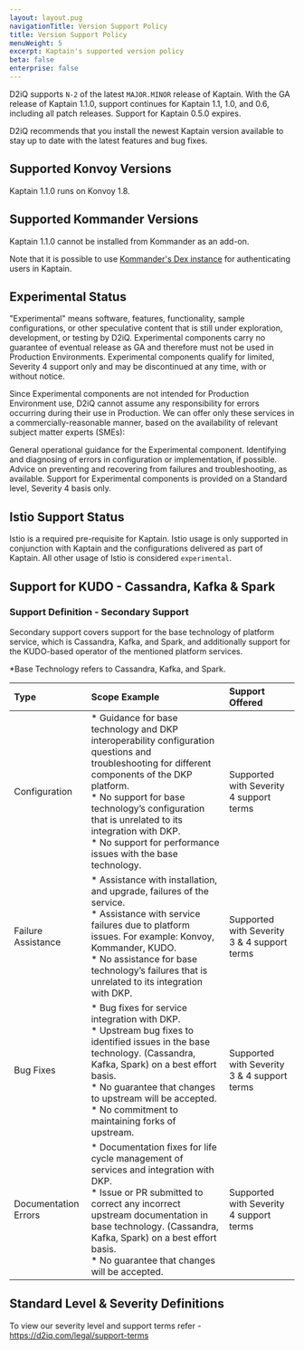 ```yaml
---
layout: layout.pug
navigationTitle: Version Support Policy
title: Version Support Policy
menuWeight: 5
excerpt: Kaptain's supported version policy
beta: false
enterprise: false
---
```


D2iQ supports `N-2` of the latest `MAJOR.MINOR` release of Kaptain.
With the GA release of Kaptain 1.1.0, support continues for Kaptain 1.1, 1.0, and 0.6, including all patch releases.  Support for Kaptain 0.5.0 expires.

D2iQ recommends that you install the newest Kaptain version available to stay up to date with the latest features and bug fixes.

## Supported Konvoy Versions

Kaptain 1.1.0 runs on Konvoy 1.8.

## Supported Kommander Versions

Kaptain 1.1.0 cannot be installed from Kommander as an add-on.

Note that it is possible to use [Kommander's Dex instance](../custom-configuration/external-dex) for authenticating users in Kaptain.

## Experimental Status
"Experimental" means software, features, functionality, sample configurations, or other speculative content that is still under exploration, development, or testing by D2iQ. Experimental components carry no guarantee of eventual release as GA and therefore must not be used in Production Environments. Experimental components qualify for limited, Severity 4 support only and may be discontinued at any time, with or without notice.

Since Experimental components are not intended for Production Environment use, D2iQ cannot assume any responsibility for errors occurring during their use in Production. We can offer only these services in a commercially-reasonable manner, based on the availability of relevant subject matter experts (SMEs):

General operational guidance for the Experimental component.
Identifying and diagnosing of errors in configuration or implementation, if possible.
Advice on preventing and recovering from failures and troubleshooting, as available.
Support for Experimental components is provided on a Standard level, Severity 4 basis only.

## Istio Support Status
Istio is a required pre-requisite for Kaptain.
Istio usage is only supported in conjunction with Kaptain and the configurations delivered as part of Kaptain.
All other usage of Istio is considered `experimental`.

## Support for KUDO - Cassandra, Kafka & Spark
### Support Definition - Secondary Support
Secondary support covers support for the base technology of platform service, which is Cassandra, Kafka, and Spark, and additionally support for the KUDO-based operator of the mentioned platform services.

*Base Technology refers to Cassandra, Kafka, and Spark.

|Type|Scope Example|Support Offered|
|:---|:---|:---|
|Configuration|* Guidance for base technology and DKP interoperability configuration questions and troubleshooting for different components of the DKP platform. <br> * No support for base technology’s configuration that is unrelated to its integration with DKP. <br>  * No support for performance issues with the base technology.|Supported with Severity 4 support terms|
|Failure Assistance|* Assistance with installation, and upgrade, failures of the service. <br> * Assistance with service failures due to platform issues. For example: Konvoy, Kommander, KUDO. <br> * No assistance for base technology’s failures that is unrelated to its integration with DKP.|  Supported with Severity 3 & 4 support terms|
|Bug Fixes|* Bug fixes for service integration with DKP.<br>  * Upstream bug fixes to identified issues in the base technology. (Cassandra, Kafka, Spark) on a best effort basis.<br> * No guarantee that changes to upstream will be accepted.<br> * No commitment to maintaining forks of upstream.|Supported with Severity 3 & 4 support terms|
|Documentation Errors|* Documentation fixes for life cycle management of services and integration with DKP.<br> * Issue or PR submitted to correct any incorrect upstream documentation in base technology. (Cassandra, Kafka, Spark) on a best effort basis.<br> * No guarantee that changes will be accepted.|Supported with Severity 4 support terms|

## Standard Level & Severity Definitions 
 
To view our severity level and support terms refer - https://d2iq.com/legal/support-terms